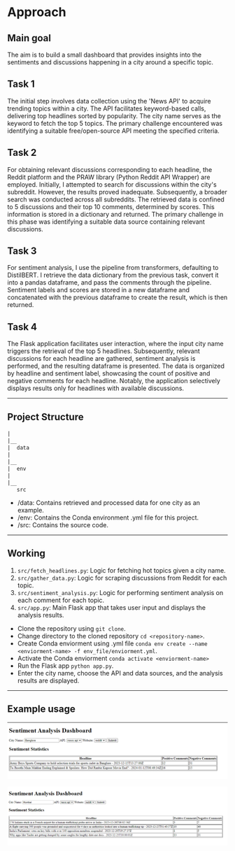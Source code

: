 # Approach

## Main goal
The aim is to build a small dashboard that provides insights into the sentiments and discussions happening in a city around a specific topic.

## Task 1
The initial step involves data collection using the 'News API' to acquire trending topics within a city. The API facilitates keyword-based calls, delivering top headlines sorted by popularity. The city name serves as the keyword to fetch the top 5 topics. The primary challenge encountered was identifying a suitable free/open-source API meeting the specified criteria.

## Task 2
For obtaining relevant discussions corresponding to each headline, the Reddit platform and the PRAW library (Python Reddit API Wrapper) are employed. Initially, I attempted to search for discussions within the city's subreddit. However, the results proved inadequate. Subsequently, a broader search was conducted across all subreddits. The retrieved data is confined to 5 discussions and their top 10 comments, determined by scores. This information is stored in a dictionary and returned. The primary challenge in this phase was identifying a suitable data source containing relevant discussions.

## Task 3
For sentiment analysis, I use the pipeline from transformers, defaulting to DistilBERT. I retrieve the data dictionary from the previous task, convert it into a pandas dataframe, and pass the comments through the pipeline. Sentiment labels and scores are stored in a new dataframe and concatenated with the previous dataframe to create the result, which is then returned.

## Task 4
The Flask application facilitates user interaction, where the input city name triggers the retrieval of the top 5 headlines. Subsequently, relevant discussions for each headline are gathered, sentiment analysis is performed, and the resulting dataframe is presented. The data is organized by headline and sentiment label, showcasing the count of positive and negative comments for each headline. Notably, the application selectively displays results only for headlines with available discussions.

---

## Project Structure

```
|
|__
|  data 
|
|__
|  env
|
|__
   src
```

- /data: Contains retrieved and processed data for one city as an example.
- /env: Contains the Conda environment .yml file for this project.
- /src: Contains the source code.

---

## Working

1. `src/fetch_headlines.py`: Logic for fetching hot topics given a city name.
2. `src/gather_data.py`: Logic for scraping discussions from Reddit for each topic.
3. `src/sentiment_analysis.py`: Logic for performing sentiment analysis on each comment for each topic.
4. `src/app.py`: Main Flask app that takes user input and displays the analysis results.

- Clone the repository using `git clone`.
- Change directory to the cloned repository `cd <repository-name>`.
- Create Conda enviorment using .yml file `conda env create --name <enviorment-name> -f env_file/enviorment.yml`.
- Activate the Conda enviorment `conda activate <enviorment-name>`
- Run the Flask app `python app.py`.
- Enter the city name, choose the API and data sources, and the analysis results are displayed.

---

## Example usage

![Bangalore City](images/banglore.png)

![Mumbai City](images/mumbai.png)

